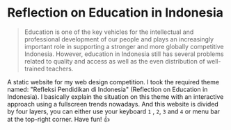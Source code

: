 # Reflection on Education in Indonesia

> Education is one of the key vehicles for the intellectual and professional development of our people and plays an increasingly important role in supporting a stronger and more globally competitive Indonesia. However, education in Indonesia still has several problems related to quality and access as well as the even distribution of well-trained teachers. 

A static website for my web design competition. I took the required theme named: "Refleksi Pendidikan di Indonesia" (Reflection on Education in Indonesia). I basically explain the situation on this theme with an interactive approach using a fullscreen trends nowadays. And this website is divided by four layers, you can either use your keyboard  `1` , `2`, `3` and `4` or menu bar at the top-right corner. Have fun! :+1:
